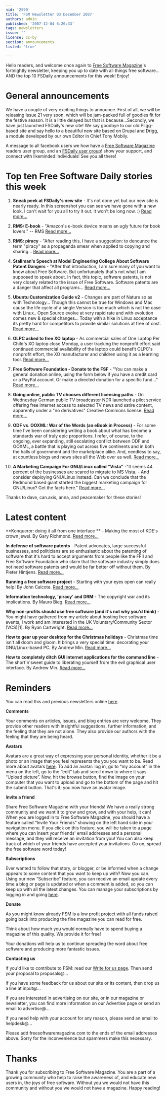 ```yaml
---
nid: '2599'
title: 'FSM Newsletter 03 December 2007'
authors: admin
published: '2007-12-04 6:20:33'
tags: newsletters
issue: ''
license: cc-by
section: announcements
listed: 'true'

---
```

Hello readers, and welcome once again to [Free Software Magazine](http://www.freesoftwaremagazine.com/)'s fortnightly newsletter, keeping you up to date with all things free software... AND the top 10 FSDaily announcements for this week! Enjoy!


<!--break-->



# General announcements

We have a couple of very exciting things to announce. First of all, we will be releasing Issue 21 very soon, which will be jam-packed full of goodies fit for the festive season. It is a little delayed but that is because...Secondly, we have just launched FSDaily's new site! We say goodbye to our old Pligg-based site and say hello to a beautiful new site based on Drupal and Drigg, a module developed by our own Editor in Chief Tony Mobily.

A message to all facebook users we how have a [Free Software Magazine](http://www.facebook.com/group.php?gid=17548855146) readers user group, and an [FSDaily user group](http://www.facebook.com/group.php?gid=6011079783)! show your support, and connect with likeminded individuals! See you all there!


# Top ten Free Software Daily stories this week

1. **Sneak peek at FSDaily's new site** - It's not done yet but our new site is nearly ready. In this screenshot you can see we have gone with a new look. I can't wait for you all to try it out. It won't be long now. :) [Read more...](http://www.fsdaily.com/Community/Sneak_peek_at_FSDailys_new_site/)

2. **RMS: E-book** - "Amazon's e-book device means an ugly future for book lovers." -- RMS [Read more...](http://www.fsdaily.com/Philosophy/RMS_E-book/)

3. **RMS: piracy** - "After reading this, I have a suggestion: to denounce the term "piracy" as a propaganda smear when applied to copying and sharing... [Read more...](http://www.fsdaily.com/Philosophy/RMS__piracy-1/)

4. **Stallman's Speech at Model Engineering College About Software Patent Dangers** - "After that introduction, I am sure many of you want to know about Free Software. But unfortunately that's not what I am supposed to speak about. In fact, this topic, software patents, is not very closely related to the issue of Free Software. Software patents are a danger that affect all programs... [Read more...](http://www.fsdaily.com/Philosophy/Stallmans_Speech_at_Model_Engineering_College_About_Software_Patent_Dangers-1/)

5. **Ubuntu Customization Guide v2** - Changes are part of Nature so as with Technology... Though this cannot be true for Windows and Mac cause the life cycle of a single Version is too much which is not the case with Linux.. Open Source evolve at very rapid rate and with evolution comes new & special changes... Today with a hike in Linux acceptance its pretty hard for competitors to provide similar solutions at free of cost. [Read more...](http://www.fsdaily.com/EndUser/Ubuntu_Customization_Guide_v2/)

6. **OLPC asked to free XO laptop** - As commercial sales of One Laptop Per Child's XO laptop close Monday, a user tracking the nonprofit effort said continued commercial availability of the laptop could benefit OLPC's nonprofit effort, the XO manufacturer and children using it as a learning tool. [Read more...](http://www.fsdaily.com/Community/OLPC_asked_to_free_XO_laptop/)

7. **Free Software Foundation - Donate to the FSF** - "You can make a general donation online, using the form below if you have a credit card or a PayPal account. Or make a directed donation for a specific fund..." [Read more...](http://www.fsdaily.com/Community/Free_Software_Foundation_-_Donate_to_the_FSF/)

8. **Going online, public TV chooses different licensing paths** - On Wednesday German public TV broadcaster NDR launched a pilot service offering free internet access to selected TV news and satire content, apparently under a "no derivatives" Creative Commons license. [Read more...](http://www.fsdaily.com/Industry/Going_online_public_TV_chooses_different_licensing_paths/)

9. **ODF vs. OOXML: War of the Words (an eBook in Process)** - For some time I've been considering writing a book about what has become a standards war of truly epic proportions. I refer, of course, to the ongoing, ever expanding, still escalating conflict between ODF and OOXML, a battle that is playing out across five continents and in both the halls of government and the marketplace alike. And, needless to say, at countless blogs and news sites all the Web over as well. [Read more...](http://www.fsdaily.com/Legal/ODF_vs_OOXML_War_of_the_Words_an_eBook_in_Process/)

10. **A Marketing Campaign For GNU/Linux called "Vista"** -"It seems 44 percent of the businesses are scared to migrate to MS Vista. - And consider deploying GNU/Linux instead. Can we conclude that the Redmond based giant started the biggest marketing campaign for GNU/Linux? Get the facts here." [Read more...](http://www.fsdaily.com/Business/A_Marketing_Campaign_For_GNULinux_called_Vista/)

Thanks to dave, can.axis, anna, and peacemaker for these stories!


# Latest content

**Konqueror: doing it all from one interface ** - Making the most of KDE's crown jewel. By Gary Richmond. [Read more...](http://www.freesoftwaremagazine.com/articles/konqueror_the_browser_file_manager_you_didnt_know)

**In defense of software patents** - Patent advocates, large successful businesses, and politicians are so enthusiastic about the patenting of software that it's hard to accept arguments from people like the FFII and Free Software Foundation who claim that the software industry simply does not need software patents and would be far better off without them. By Pieter Hintjens. [Read more...](http://www.freesoftwaremagazine.com/blogs/in_defense_of_software_patents)

**Running a free software project** - Starting with your eyes open can really help! By John Calcote. [Read more...](http://www.freesoftwaremagazine.com/articles/running_a_free_software_project)

**Information technology, 'piracy' and DRM** - The copyright war and its implications. By Mauro Bieg. [Read more...](http://www.freesoftwaremagazine.com/articles/information_technology_and_piracy)

**Why non-profits should use free software (and it's not why you'd think)** - You might have gathered from my article about hosting free software events, I work and am interested in the UK Voluntary/Community Sector (VCS)[1]. By Ryan Cartwright. [Read more...](http://www.freesoftwaremagazine.com/blogs/why_non-profits_should_use_free_software)

**How to gear up your desktop for the Christmas holidays** - Christmas time isn't all doom and gloom. It brings a very special time: decorating your GNU/Linux-based PC. By Andrew Min. [Read more...](http://www.freesoftwaremagazine.com/blogs/how_to_gear_up_your_desktop_for_the_christmas_holidays)

**How to completely ditch GUI internet applications for the command line** - The short'n'sweet guide to liberating yourself from the evil graphical user interface. By Andrew Min. [Read more...](http://www.freesoftwaremagazine.com/articles/ditch_gui_apps_for_command_line)


# Reminders

You can read this and previous newsletters online [here](http://www.freesoftwaremagazine.com/newsletters).

**Comments**

Your comments on articles, issues, and blog entries are very welcome. They provide other readers with insightful suggestions, further information, and the feeling that they are not alone. They also provide our authors with the feeling that they are being heard.

**Avatars**

Avatars are a great way of expressing your personal identity, whether it be a photo or an image that you feel represents the you you want to be. Read more about avatars [here](http://www.freesoftwaremagazine.com/node/1713). To add an avatar: log in, go to “my account” in the menu on the left, go to the “edit” tab and scroll down to where it says “Upload picture”. Now, hit the browse button, find the image on your computer that you want to upload and go to the bottom of the page and hit the submit button. That's it; you now have an avatar image.

**Invite a friend**

Share Free Software Magazine with your friends! We have a really strong community and we want it to grow and grow, and with your help, it can! When you are logged in to Free Software Magazine, you should have a feature called “Invite Your Friends” showing on the left hand side in your navigation menu. If you click on this feature, you will be taken to a page where you can insert your friends' email addresses and a personal message, and they will receive an invitation from you! You can also keep track of which of your friends have accepted your invitations. Go on, spread the free software word today!

**Subscriptions**

Ever wanted to follow that story, or blogger, or be informed when a change appears to some content that you want to keep up with? Now you can. Using our new “Subscribe” feature, you can receive an email update every time a blog or page is updated or when a comment is added, so you can keep up with all the latest changes. You can manage your subscriptions by logging in and going [here](http://www.freesoftwaremagazine.com/subscriptions).

**Donate**

As you might know already FSM is a low profit project with all funds raised going back into producing the fine magazine you can read for free.

Think about how much you would normally have to spend buying a magazine of this quality. We provide it for free!

Your donations will help us to continue spreading the word about free software and producing more fantastic issues.

**Contacting us**

If you'd like to contribute to FSM: read our [Write for us page](http://www.freesoftwaremagazine.com/write_for_us). Then send your proposal to proposals@...

If you have some feedback for us about our site or its content, then drop us a line at input@...

If you are interested in advertising on our site, or in our magazine or newsletter, you can find more information on our Advertise page or send an email to advertise@...

If you need help with your account for any reason, please send an email to helpdesk@...

Please add freesoftwaremagazine.com to the ends of the email addresses above. Sorry for the inconvenience but spammers make this necessary.


# Thanks

Thank you for subscribing to Free Software Magazine. You are a part of a growing community who help to raise the awareness of, and educate new users in, the joys of free software. Without you we would not have this community and without you we would not have a magazine. Happy reading!

